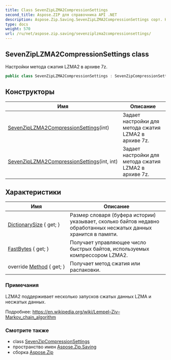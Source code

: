 ```yaml
---
title: Class SevenZipLZMA2CompressionSettings
second_title: Aspose.ZIP для справочника API .NET
description: Aspose.Zip.Saving.SevenZipLZMA2CompressionSettings сорт. Настройки метода сжатия LZMA2 в архиве 7z.
type: docs
weight: 570
url: /ru/net/aspose.zip.saving/sevenziplzma2compressionsettings/
---
```

## SevenZipLZMA2CompressionSettings class

Настройки метода сжатия LZMA2 в архиве 7z.

```csharp
public class SevenZipLZMA2CompressionSettings : SevenZipCompressionSettings
```

## Конструкторы

| Имя | Описание |
| --- | --- |
| [SevenZipLZMA2CompressionSettings](sevenziplzma2compressionsettings/#constructor)(int) | Задает настройки для метода сжатия LZMA2 в архиве 7z. |
| [SevenZipLZMA2CompressionSettings](sevenziplzma2compressionsettings/#constructor_1)(int, int) | Задает настройки для метода сжатия LZMA2 в архиве 7z. |

## Характеристики

| Имя | Описание |
| --- | --- |
| [DictionarySize](../../aspose.zip.saving/sevenziplzma2compressionsettings/dictionarysize/) { get; } | Размер словаря (буфера истории) указывает, сколько байтов недавно обработанных несжатых данных хранится в памяти. |
| [FastBytes](../../aspose.zip.saving/sevenziplzma2compressionsettings/fastbytes/) { get; } | Получает управляющее число быстрых байтов, используемых компрессором LZMA2. |
| override [Method](../../aspose.zip.saving/sevenziplzma2compressionsettings/method/) { get; } | Получает метод сжатия или распаковки. |

### Примечания

LZMA2 поддерживает несколько запусков сжатых данных LZMA и несжатых данных.

Подробнее: https://en.wikipedia.org/wiki/Lempel–Ziv–Markov_chain_algorithm

### Смотрите также

* class [SevenZipCompressionSettings](../sevenzipcompressionsettings/)
* пространство имен [Aspose.Zip.Saving](../../aspose.zip.saving/)
* сборка [Aspose.Zip](../../)


